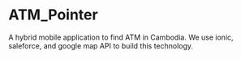 # ATM_Pointer
A hybrid mobile application to find ATM in Cambodia.
We use ionic, saleforce, and google map API to build this technology.
